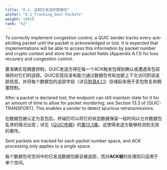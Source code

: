 ```yaml
---
title: "A.1. 追踪已发送的数据包"
anchor: "A.1_Tracking_Sent_Packets"
weight: 10010
rank: "h2"
---
```


To correctly implement congestion control, a QUIC sender tracks every ack-eliciting packet until the packet is acknowledged or lost. It is expected that implementations will be able to access this information by packet number and crypto context and store the per-packet fields (Appendix A.1.1) for loss recovery and congestion control.

要准确实现拥塞控制，QUIC发送方得在每一个ACK触发包得到确认或遭遇丢包前保持对它们的追踪。QUIC实现应该有能力通过数据包号和加密上下文访问到该追踪信息，并将每个数据包的追踪字段（详见[附录A.1.1]()）存储起来用于丢包恢复和拥塞控制。

After a packet is declared lost, the endpoint can still maintain state for it for an amount of time to allow for packet reordering; see Section 13.3 of [QUIC-TRANSPORT]. This enables a sender to detect spurious retransmissions.

在数据包被认定为丢包后，终端仍可以将它的状态数据保留一段时间以允许数据包乱序的情况出现；详见《[QUIC传输]()》的[第13.3章]()。这使得发送方能够检测到无效的重传。

Sent packets are tracked for each packet number space, and ACK processing only applies to a single space.

每个数据包号空间中的已发送数据包都会被追踪，而对**ACK帧**的处理则只适用于单个空间。
